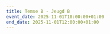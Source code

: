 ```yaml
---
title: Temse B - Jeugd B
event_date: 2025-11-01T10:00:00+01:00
end_date: 2025-11-01T12:00:00+01:00
---
```

